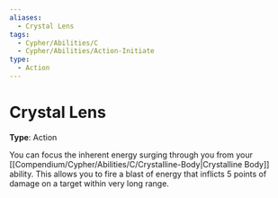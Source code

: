 ```yaml
---
aliases:
  - Crystal Lens
tags:
  - Cypher/Abilities/C
  - Cypher/Abilities/Action-Initiate
type:
  - Action
---
```


# Crystal Lens

**Type**: Action

You can focus the inherent energy surging through you from your [[Compendium/Cypher/Abilities/C/Crystalline-Body|Crystalline Body]] ability. This allows you to fire a blast of energy that inflicts 5 points of damage on a target within very long range.
